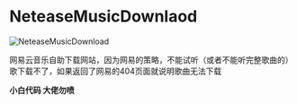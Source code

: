 # NeteaseMusicDownlaod

![NeteaseMusicDownload](https://socialify.git.ci/GamerNoTitle/NeteaseMusicDownload/image?description=1&descriptionEditable=%E4%B8%80%E4%B8%AA%E5%8F%AF%E4%BB%A5%E4%B8%8B%E8%BD%BD%E7%BD%91%E6%98%93%E4%BA%91%E6%AD%8C%E6%9B%B2%E7%9A%84%E7%BD%91%E7%AB%99%20https%3A%2F%2Fmusic.ninym.top&font=Inter&language=1&name=1&owner=1&pattern=Circuit%20Board&stargazers=1&theme=Light)

网易云音乐自助下载网站，因为网易的策略，不能试听（或者不能听完整歌曲的）歌下载不了，如果返回了网易的404页面就说明歌曲无法下载

**小白代码 大佬勿喷**
